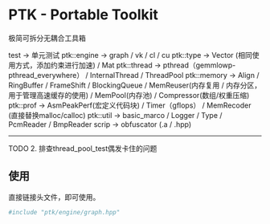 # PTK - Portable Toolkit

极简可拆分无耦合工具箱

test -> 单元测试
ptk::engine -> graph / vk / cl / cu
ptk::type -> Vector (相同使用方式，添加约束进行加速) / Mat
ptk::thread -> pthread（gemmlowp-pthread_everywhere） / InternalThread / ThreadPool
ptk::memory -> Align / RingBuffer / FrameShift / BlockingQueue / MemReuser(内存复用 / 内存分区，用于管理高速缓存的使用) / MemPool(内存池) / Compressor(数组/权重压缩)
ptk::prof -> AsmPeakPerf(宏定义代码块) / Timer（gflops） / MemRecoder (直接替换malloc/calloc) 
ptk::util -> basic_marco / Logger / Type / PcmReader / BmpReader
scrip -> obfuscator (.a / .hpp)

---

TODO
2. 排查thread_pool_test偶发卡住的问题

## 使用

直接链接头文件，即可使用。

```bash
#include "ptk/engine/graph.hpp"
```